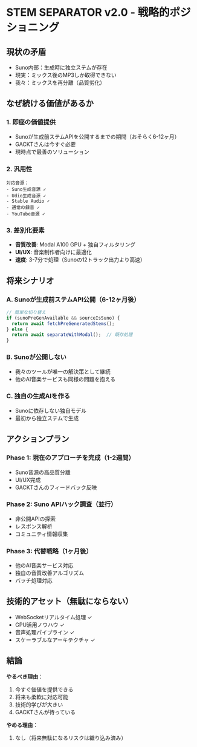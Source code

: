 # STEM SEPARATOR v2.0 - 戦略的ポジショニング

## 現状の矛盾
- Suno内部：生成時に独立ステムが存在
- 現実：ミックス後のMP3しか取得できない
- 我々：ミックスを再分離（品質劣化）

## なぜ続ける価値があるか

### 1. 即座の価値提供
- Sunoが生成前ステムAPIを公開するまでの期間（おそらく6-12ヶ月）
- GACKTさんは今すぐ必要
- 現時点で最善のソリューション

### 2. 汎用性
```
対応音源：
- Suno生成音源 ✓
- Udio生成音源 ✓  
- Stable Audio ✓
- 通常の録音 ✓
- YouTube音源 ✓
```

### 3. 差別化要素
- **音質改善**: Modal A100 GPU + 独自フィルタリング
- **UI/UX**: 音楽制作者向けに最適化
- **速度**: 3-7分で処理（Sunoの12トラック出力より高速）

## 将来シナリオ

### A. Sunoが生成前ステムAPI公開（6-12ヶ月後）
```javascript
// 簡単な切り替え
if (sunoPreGenAvailable && sourceIsSuno) {
  return await fetchPreGeneratedStems();
} else {
  return await separateWithModal();  // 既存処理
}
```

### B. Sunoが公開しない
- 我々のツールが唯一の解決策として継続
- 他のAI音楽サービスも同様の問題を抱える

### C. 独自の生成AIを作る
- Sunoに依存しない独自モデル
- 最初から独立ステムで生成

## アクションプラン

### Phase 1: 現在のアプローチを完成（1-2週間）
- Suno音源の高品質分離
- UI/UX完成
- GACKTさんのフィードバック反映

### Phase 2: Suno APIハック調査（並行）
- 非公開APIの探索
- レスポンス解析
- コミュニティ情報収集

### Phase 3: 代替戦略（1ヶ月後）
- 他のAI音楽サービス対応
- 独自の音質改善アルゴリズム
- バッチ処理対応

## 技術的アセット（無駄にならない）
- WebSocketリアルタイム処理 ✓
- GPU活用ノウハウ ✓
- 音声処理パイプライン ✓
- スケーラブルなアーキテクチャ ✓

## 結論
**やるべき理由**：
1. 今すぐ価値を提供できる
2. 将来も柔軟に対応可能
3. 技術的学びが大きい
4. GACKTさんが待っている

**やめる理由**：
1. なし（将来無駄になるリスクは織り込み済み）